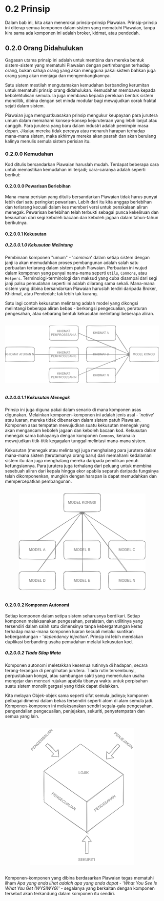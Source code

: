# 0.2 Prinsip
Dalam bab ini, kita akan menerokai prinsip-prinsip Piawaian. Prinsip-prinsip ini diterap semua komponen dalam sistem yang mematuhi Piawaian, tanpa kira sama ada komponen ini adalah broker, kidmat, atau pendedah.

## 0.2.0 Orang Didahulukan
Gagasan utama prinsip ini adalah untuk membina dan mereka bentuk sistem-sistem yang mematuhi Piawaian dengan pertimbangan terhadap orang, bukan sahaja orang yang akan mengguna pakai sistem bahkan juga orang yang akan menjaga dan mengembangkannya.

Satu sistem mestilah mengutamakan kemudahan berbanding kerumitan untuk mematuhi prinsip orang didahulukan. Kemudahan membawa kepada kebolehtulisan semula. Ia juga membawa kepada perekaan bentuk sistem monolitik, dibina dengan set minda modular bagi mewujudkan corak fraktal sejati dalam sistem.

Piawaian juga menguatkuasakan prinsip mengukur keupayaan para jurutera umum dalam memahami konsep-konsep kejuruteraan yang lebih lanjut atau canggih. Para jurutera yang baru dalam industri adalah pemimpin masa depan. Jikalau mereka tidak percaya atau menaruh harapan terhadap mana-mana sistem, maka akhirnya mereka akan pasrah dan akan berulang kalinya menulis semula sistem perisian itu.

### 0.2.0.0 Kemudahan
Kod ditulis bersandarkan Piawaian haruslah mudah. Terdapat beberapa cara untuk memastikan kemudahan ini terjadi; cara-caranya adalah seperti berikut:

#### 0.2.0.0.0 Pewarisan Berlebihan
Mana-mana perisian yang ditulis bersandarkan Piawaian tidak harus punyai lebih dari satu peringkat pewarisan. Lebih dari itu kita anggap berlebihan dan terlarang kecuali dalam kes memberi versi untuk penskalaan aliran menegak. Pewarisan berlebihan telah terbukti sebagai punca kekeliruan dan kesusahan dari segi keboleh bacaan dan keboleh jagaan dalam tahun-tahun berikutnya.

#### 0.2.0.0.1 Kekusutan

##### 0.2.0.0.1.0 Kekusutan Melintang
Pembinaan komponen "umum" - '_common_' dalam setiap sistem dengan janji ia akan memudahkan proses pembangunan adalah salah satu perbuatan terlarang dalam sistem patuh Piawaian. Perbuatan ini wujud dalam komponen yang punyai nama-nama seperti `Utils`, `Commons`, atau `Helpers`. Terminologi-terminologi dan maksud yang cuba disampai dari segi janji palsu pemudahan seperti ini adalah dilarang sama sekali. Mana-mana sistem yang dibina bersandarkan Piawaian haruslah terdiri daripada Broker, Khidmat, atau Pendedah; tak lebih tak kurang.

Satu lagi contoh kekusutan melintang adalah model yang dikongsi melintangi beberapa aliran bebas - berkongsi pengecualian, peraturan pengesahan, atau sebarang bentuk kekusutan melintangi beberapa aliran.

<br />
    <div align=center>
        <img src="https://github.com/hassanhabib/The-Standard-Malaysian/blob/main/0.%20Pendahuluan/Sumber/Prinsip/Kongsi%20Melintang.png" />
    </div>
<br />

##### 0.2.0.0.1.1 Kekusutan Menegak
Prinsip ini juga diguna pakai dalam senario di mana komponen asas digunakan. Melainkan komponen-komponen ini adalah jenis asal - '_native_' atau luaran, mereka tidak dibenarkan dalam sistem patuh Piawaian. Komponen asas tempatan mewujudkan suatu kekusutan menegak yang akan mengancam keboleh jagaan dan keboleh bacaan kod. Kekusutan menegak sama bahayanya dengan komponen `Commons`, kerana ia mewujudkan titik-titik kegagalan tunggal melintasi mana-mana sistem.

Kekusutan (menegak atau melintang) juga menghalang para jurutera dalam mana-mana sistem (terutamanya orang baru) dari memahami kedalaman sistem itu dan juga menghalang mereka daripada pemilikan penuh kefungsiannya. Para jurutera juga terhalang dari peluang untuk membina sesebuah aliran dari kepala hingga ekor apabila separuh daripada fungsinya telah dikomponenkan, mungkin dengan harapan ia dapat memudahkan dan mempercepatkan pembangunan.

<br />
    <div align=center>
        <img src="https://github.com/hassanhabib/The-Standard-Malaysian/blob/main/0.%20Pendahuluan/Sumber/Prinsip/Kongsi%20Menegak.png" />
    </div>
<br />

#### 0.2.0.0.2 Komponen Autonomi
Setiap komponen dalam setipa sistem seharusnya berdikari. Setiap komponen melaksanakan pengesahan, peralatan, dan utilitinya yang tersendiri dalam salah satu dimensinya tanpa kebergantungan keras terhadap mana-mana komponen luaran kecuali melalui suntikan kebergantungan - '_dependency injection_'. Prinsip ini lebih merelakan duplikasi berbanding usaha pemudahan melalui kekusutan kod.

##### 0.2.0.0.2 Tiada Silap Mata
Komponen autonomi meletakkan kesemua rutinnya di hadapan, secara terang-terangan di penglihatan jurutera. Tiada rutin tersembunyi, perpustakaan kongsi, atau sambungan sakti yang memerlukan usaha mengejar dan mencari rujukan apabila tibanya waktu untuk perpisahan suatu sistem monolit gergasi yang tidak dapat dielakkan.

Kita melayan Objek-objek sama seperti sifat semula jadinya; komponen pelbagai dimensi dalam bekas tersendiri seperti atom di alam semula jadi. Komponen-komponen ini melaksanakan sendiri segala-gala pengesahan, pengendalian pengecualian, penjejakan, sekuriti, penyetempatan dan semua yang lain.

<br />
    <div align=center>
        <img src="https://github.com/hassanhabib/The-Standard-Malaysian/blob/main/0.%20Pendahuluan/Sumber/Prinsip/Tiada%20Sihir.png" />
    </div>
<br />

Komponen-komponen yang dibina berdasarkan Piawaian tegas mematuhi ilham _Apa yang anda lihat adalah apa yang anda dapat_ - '_What You See Is What You Get (WYSIWYG)_' - segalanya yang berkaitan dengan komponen tersebut akan terkandung dalam komponen itu sendiri.